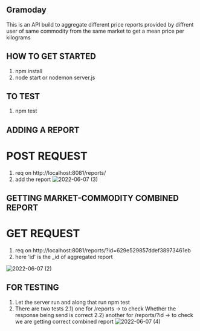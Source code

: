 ## Gramoday

This is an API build to aggregate different price reports provided by diffrent user of same commodity from the same market to get a mean price per kilograms

## HOW TO GET STARTED
1) npm install
2) node start or nodemon server.js

## TO TEST
1) npm test

## ADDING A REPORT
# POST REQUEST
1) req on http://localhost:8081/reports/
2) add the report 
![2022-06-07 (3)](https://user-images.githubusercontent.com/56127597/172233066-db027615-be90-4d2f-978e-7a661949f342.png)



## GETTING MARKET-COMMODITY COMBINED REPORT
# GET REQUEST
1) req on http://localhost:8081/reports/?id=629e529857ddef38973461eb 
2) here 'id' is the _id of aggregated report

![2022-06-07 (2)](https://user-images.githubusercontent.com/56127597/172233083-6e3c7f85-27fd-451d-ae48-7e4f46d14efd.png)

## FOR TESTING 
1) Let the server run and along that run npm test
2) There are two tests 
  2.1) one for /reports -> to check Whether the response being send is correct
  2.2) another for /reports/?id -> to check we are getting correct combined report
![2022-06-07 (4)](https://user-images.githubusercontent.com/56127597/172233636-da015a3a-014f-471c-91b7-d252bf52f6ac.png)
